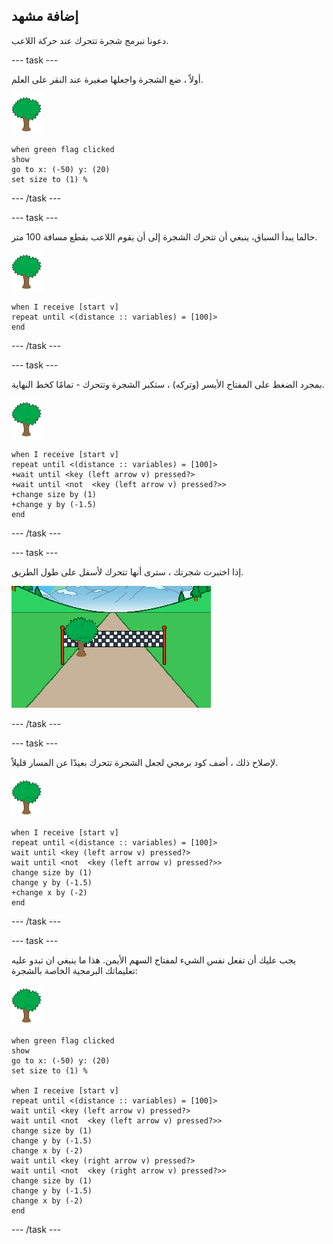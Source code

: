 ## إضافة مشهد

دعونا نبرمج شجرة تتحرك عند حركة اللاعب.

--- task ---

أولاً ، ضع الشجرة واجعلها صغيرة عند النقر على العلم.

![شجرة](images/tree-sprite.png)

```blocks3
when green flag clicked
show
go to x: (-50) y: (20)
set size to (1) %
```

--- /task ---


--- task ---

حالما يبدأ السباق، ينبغي أن تتحرك الشجرة إلى أن يقوم اللاعب بقطع مسافة 100 متر.

![شجرة](images/tree-sprite.png)

```blocks3
when I receive [start v]
repeat until <(distance :: variables) = [100]>
end

```

--- /task ---

--- task ---

بمجرد الضغط على المفتاح الأيسر (وتركه) ، ستكبر الشجرة وتتحرك - تمامًا كخط النهاية.

![شجرة](images/tree-sprite.png)

```blocks3
when I receive [start v]
repeat until <(distance :: variables) = [100]>
+wait until <key (left arrow v) pressed?>
+wait until <not  <key (left arrow v) pressed?>>
+change size by (1)
+change y by (-1.5)
end
```

--- /task ---

--- task ---

إذا اختبرت شجرتك ، سترى أنها تتحرك لأسفل على طول الطريق.

![شجرة منقولة للمسار](images/sprint-tree-bug.png)

--- /task ---

--- task ---

لإصلاح ذلك ، أضف كود برمجي لجعل الشجرة تتحرك بعيدًا عن المسار قليلاً.

![شجرة](images/tree-sprite.png)

```blocks3
when I receive [start v]
repeat until <(distance :: variables) = [100]>
wait until <key (left arrow v) pressed?>
wait until <not  <key (left arrow v) pressed?>>
change size by (1)
change y by (-1.5)
+change x by (-2)
end
```

--- /task ---

--- task ---

يجب عليك أن تفعل نفس الشيء لمفتاح السهم الأيمن. هذا ما ينبغي ان تبدو عليه تعليماتك البرمجية الخاصة بالشجرة:

![شجرة](images/tree-sprite.png)

```blocks3
when green flag clicked
show
go to x: (-50) y: (20)
set size to (1) %

when I receive [start v]
repeat until <(distance :: variables) = [100]>
wait until <key (left arrow v) pressed?>
wait until <not  <key (left arrow v) pressed?>>
change size by (1)
change y by (-1.5)
change x by (-2)
wait until <key (right arrow v) pressed?>
wait until <not  <key (right arrow v) pressed?>>
change size by (1)
change y by (-1.5)
change x by (-2)
end
```

--- /task ---


